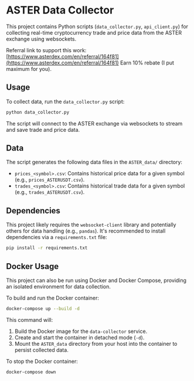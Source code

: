 # ASTER Data Collector

This project contains Python scripts (`data_collector.py`, `api_client.py`) for collecting real-time cryptocurrency trade and price data from the ASTER exchange using websockets.

Referral link to support this work: [https://www.asterdex.com/en/referral/164f81](https://www.asterdex.com/en/referral/164f81) Earn 10% rebate (I put maximum for you).

## Usage

To collect data, run the `data_collector.py` script:

```bash
python data_collector.py
```

The script will connect to the ASTER exchange via websockets to stream and save trade and price data.

## Data

The script generates the following data files in the `ASTER_data/` directory:

*   `prices_<symbol>.csv`: Contains historical price data for a given symbol (e.g., `prices_ASTERUSDT.csv`).
*   `trades_<symbol>.csv`: Contains historical trade data for a given symbol (e.g., `trades_ASTERUSDT.csv`).

## Dependencies

This project likely requires the `websocket-client` library and potentially others for data handling (e.g., `pandas`). It's recommended to install dependencies via a `requirements.txt` file:

```bash
pip install -r requirements.txt
```

## Docker Usage

This project can also be run using Docker and Docker Compose, providing an isolated environment for data collection.

To build and run the Docker container:

```bash
docker-compose up --build -d
```

This command will:
1.  Build the Docker image for the `data-collector` service.
2.  Create and start the container in detached mode (`-d`).
3.  Mount the `ASTER_data` directory from your host into the container to persist collected data.

To stop the Docker container:

```bash
docker-compose down
```
